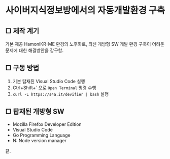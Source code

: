 <h1 align="center">사이버지식정보방에서의 자동개발환경 구축</h1>

## □ 제작 계기 
기본 제공 HamoniKR-ME 환경의 노후화로, 최신 개방형 SW 개발 환경 구축이 어려운 문제에 대한 해결방안을 강구함.

## □ 구동 방법
1. 기본 탑재된 Visual Studio Code 실행
2. <key>Ctrl</key>+<key>Shift</key>+<key>\`</key> 으로 `Open Terminal` 명령 수행
3. `curl -L https://s4a.it/devifier | bash` 실행

## □ 탑재된 개방형 SW
* Mozilla Firefox Developer Edition
* Visual Studio Code
* Go Programming Language
* N: Node version manager

끝.
